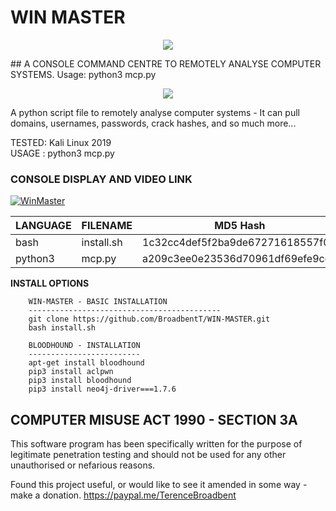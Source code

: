 # WIN MASTER
<p align="center">
  <img src="https://github.com/BroadbentT/WIN-MASTER/blob/master/picture6.png">
</p>
## A CONSOLE COMMAND CENTRE TO REMOTELY ANALYSE COMPUTER SYSTEMS.
Usage: python3 mcp.py
<p align="center">
  <img src="https://github.com/BroadbentT/WIN-MASTER/blob/master/picture3.png">
</p>           	              
A python script file to remotely analyse computer systems - It can pull domains, usernames, passwords, crack hashes, and so much more...

TESTED: Kali Linux 2019 <br>
USAGE : python3 mcp.py

### CONSOLE DISPLAY AND VIDEO LINK
[![WinMaster](https://github.com/BroadbentT/WIN-MASTER/blob/master/picture1.png)](https://youtu.be/6kbGW_IIq2A "MasterConsole")

| LANGUAGE  | FILENAME   | MD5 Hash                         | Version      |
|------     |------      | -------                          | ----         |
| bash      | install.sh | 1c32cc4def5f2ba9de67271618557f0d | Al@N_3r@dL3y |
| python3   | mcp.py     | a209c3ee0e23536d70961df69efe9cd5 | Al@N_3r@dL3y |

**INSTALL OPTIONS**

        WIN-MASTER - BASIC INSTALLATION
        -------------------------------------------
        git clone https://github.com/BroadbentT/WIN-MASTER.git
        bash install.sh

        BLOODHOUND - INSTALLATION
        -------------------------
        apt-get install bloodhound
        pip3 install aclpwn
        pip3 install bloodhound
        pip3 install neo4j-driver===1.7.6 

## COMPUTER MISUSE ACT 1990 - SECTION 3A
This software program has been specifically written for the purpose of legitimate penetration testing and should not be used for any other unauthorised or nefarious reasons.

Found this project useful, or would like to see it amended in some way - make a donation.
https://paypal.me/TerenceBroadbent
